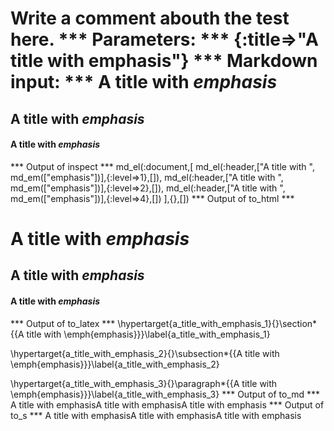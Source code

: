 Write a comment abouth the test here.
*** Parameters: ***
{:title=>"A title with emphasis"}
*** Markdown input: ***
A title with *emphasis*
=======================

A title with *emphasis*
-----------------------


#### A title with *emphasis* ####



*** Output of inspect ***
md_el(:document,[
	md_el(:header,["A title with ", md_em(["emphasis"])],{:level=>1},[]),
	md_el(:header,["A title with ", md_em(["emphasis"])],{:level=>2},[]),
	md_el(:header,["A title with ", md_em(["emphasis"])],{:level=>4},[])
],{},[])
*** Output of to_html ***
<h1 id="a_title_with_emphasis_1">A title with <em>emphasis</em></h1>

<h2 id="a_title_with_emphasis_2">A title with <em>emphasis</em></h2>

<h4 id="a_title_with_emphasis_3">A title with <em>emphasis</em></h4>
*** Output of to_latex ***
\hypertarget{a_title_with_emphasis_1}{}\section*{{A title with \emph{emphasis}}}\label{a_title_with_emphasis_1}

\hypertarget{a_title_with_emphasis_2}{}\subsection*{{A title with \emph{emphasis}}}\label{a_title_with_emphasis_2}

\hypertarget{a_title_with_emphasis_3}{}\paragraph*{{A title with \emph{emphasis}}}\label{a_title_with_emphasis_3}
*** Output of to_md ***
A title with emphasisA title with emphasisA title with emphasis
*** Output of to_s ***
A title with emphasisA title with emphasisA title with emphasis

